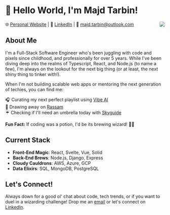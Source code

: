 # 👋 Hello World, I'm Majd Tarbin!

<img align="right" src="https://github-readme-stats.vercel.app/api?username=majicmaj&show_icons=true">

🌐 [Personal Website](https://majdtarbin.com) | 📌 [LinkedIn](https://linkedin.com/in/majdtarbin) | 💌 majd.tarbin@outlook.com

## About Me
I'm a Full-Stack Software Engineer who's been juggling with code and pixels since childhood, and professionally for over 5 years. While I've been diving deep into the realms of Typescript, React, and Node.js (to name a few), I'm always on the lookout for the next big thing (or at least, the next shiny thing to tinker with!). 

When I'm not building scalable web apps or mentoring the next generation of techies, you can find me:

🎧 Curating my next perfect playlist using [Vibe AI](https://Vibeai.netlify.app)  
🎨 Drawing away on [Rassam](https://Rassam.netlify.app)  
☔ Checking if I'll need an umbrella today with [Skyguide](https://www.Skyguide.me)  

**Fun Fact:** If coding was a potion, I'd be its brewing wizard! 🧙‍♂️

## Current Stack

- **Front-End Magic**: React, Svelte, Vue, Solid  
- **Back-End Brews**: Node.js, Django, Express  
- **Cloudy Cauldrons**: AWS, Azure, GCP  
- **Data Elixirs**: SQL, MongoDB, PostgreSQL  

## Let's Connect!
Always down for a good ol' chat about code, tech trends, or if you want to duel in a wizarding challenge! Drop me an [email](mailto:majd.tarbin@outlook.com) or let's connect on [LinkedIn](https://linkedin.com/in/majdtarbin).
